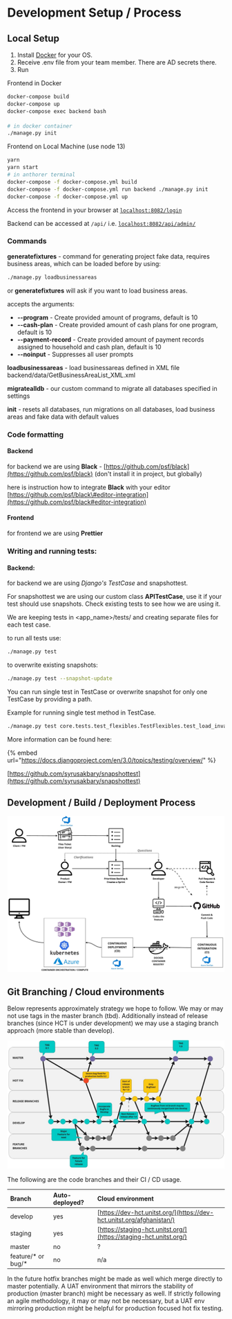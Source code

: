 # Development Setup / Process

## Local Setup

1. Install [Docker](https://docs.docker.com/engine/installation/) for your OS.
2. Receive .env file from your team member. There are AD secrets there.
3. Run 

Frontend in Docker

```bash
docker-compose build
docker-compose up
docker-compose exec backend bash

# in docker container
./manage.py init
```

Frontend on Local Machine \(use node 13\)

```bash
yarn
yarn start
# in anthorer terminal
docker-compose -f docker-compose.yml build
docker-compose -f docker-compose.yml run backend ./manage.py init
docker-compose -f docker-compose.yml up
```

Access the frontend in your browser at [`localhost:8082/login`](http://localhost:8082/login) 

Backend can be accessed at `/api/` i.e. [`localhost:8082/api/admin/`](http://localhost:8082/api/admin/) 

### **Commands**

**generatefixtures** - command for generating project fake data, requires business areas, which can be loaded before by using:

```bash
./manage.py loadbusinessareas
```

 or **generatefixtures** will ask if you want to load business areas.

accepts the arguments:

* **--program** - Create provided amount of programs, default is 10
* **--cash-plan** - Create provided amount of cash plans for one program, default is 10
* **--payment-record** - Create provided amount of payment records assigned to household and cash plan, default is 10
* **--noinput** - Suppresses all user prompts

**loadbusinessareas** - load businessareas defined in XML file backend/data/GetBusinessAreaList\_XML.xml

**migratealldb** - our custom command to migrate all databases specified in settings

**init** - resets all databases, run migrations on all databases, load business areas and fake data with default values

### Code formatting

#### Backend

for backend we are using **Black** - [https://github.com/psf/black](https://github.com/psf/black) \(don't install it in project, but globally\)

here is instruction how to integrate **Black** with your editor [https://github.com/psf/black\#editor-integration](https://github.com/psf/black#editor-integration)

#### Frontend

for frontend we are using **Prettier**

### Writing and running tests:

#### **Backend:**

for backend we are using _Django's TestCase_ and snapshottest.

For snapshottest we are using our custom class **APITestCase**, use it if your test should use snapshots. Check existing tests to see how we are using it.

We are keeping tests in &lt;app\_name&gt;/tests/ and creating separate files for each test case.

to run all tests use:

```bash
./manage.py test
```

to overwrite existing snapshots:

```bash
./manage.py test --snapshot-update
```

You can run single test in TestCase or overwrite snapshot for only one TestCase by providing a path.

Example for running single test method in TestCase.

```bash
./manage.py test core.tests.test_flexibles.TestFlexibles.test_load_invalid_file
```

More information can be found here:

{% embed url="https://docs.djangoproject.com/en/3.0/topics/testing/overview/" %}

[https://github.com/syrusakbary/snapshottest](https://github.com/syrusakbary/snapshottest)

## Development / Build / Deployment Process

![](../../.gitbook/assets/unicef-hct-mis-1.jpg)

## Git Branching / Cloud environments

Below represents approximately strategy we hope to follow. We may or may not use tags in the master branch \(tbd\). Additionally instead of release branches \(since HCT is under development\) we may use a staging branch approach \(more stable than develop\).

![Git Branching Model](../../.gitbook/assets/unicef_hct-mis__online_whiteboard_for_visual_collaboration.jpg)

The following are the code branches and their CI / CD usage.

| Branch | Auto-deployed? | Cloud environment |
| :--- | :--- | :--- |
| develop | yes | [https://dev-hct.unitst.org/](https://dev-hct.unitst.org/afghanistan/) |
| staging | yes | [https://staging-hct.unitst.org/](https://staging-hct.unitst.org/) |
| master | no | ? |
| feature/\* or bug/\* | no | n/a |

In the future hotfix branches might be made as well which merge directly to master potentially. A UAT environment that mirrors the stability of production \(master branch\) might be necessary as well. If strictly following an agile methodology, it may or may not be necessary, but a UAT env mirroring production might be helpful for production focused hot fix testing.

